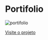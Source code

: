 # Portifolio


![portifolio](https://user-images.githubusercontent.com/64115668/216791159-9ad9008a-26f7-4831-995b-5bf0c7497dab.png)




<a href="https://macaury.github.io/Portifolio/"> Visite o projeto </a>



